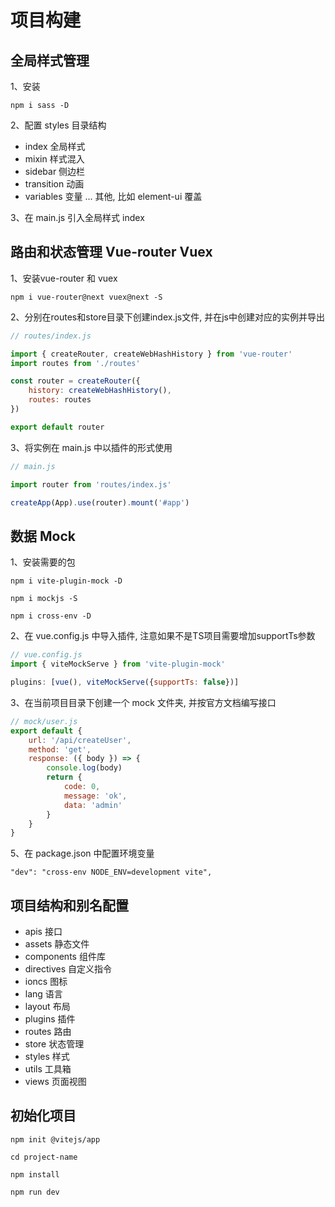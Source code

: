 # 项目构建

## 全局样式管理

1、安装
```
npm i sass -D
```

2、配置 styles 目录结构

* index 全局样式
* mixin 样式混入
* sidebar 侧边栏
* transition 动画
* variables 变量
... 其他, 比如 element-ui 覆盖

3、在 main.js 引入全局样式 index

## 路由和状态管理 Vue-router Vuex

1、安装vue-router 和 vuex

``` 
npm i vue-router@next vuex@next -S 
```

2、分别在routes和store目录下创建index.js文件, 并在js中创建对应的实例并导出
```javascript
// routes/index.js

import { createRouter, createWebHashHistory } from 'vue-router'
import routes from './routes'

const router = createRouter({
    history: createWebHashHistory(),
    routes: routes
})

export default router
```

3、将实例在 main.js 中以插件的形式使用

```javascript
// main.js

import router from 'routes/index.js'

createApp(App).use(router).mount('#app')

```

## 数据 Mock

1、安装需要的包
```
npm i vite-plugin-mock -D

npm i mockjs -S

npm i cross-env -D
```

2、在 vue.config.js 中导入插件, 注意如果不是TS项目需要增加supportTs参数

```javascript
// vue.config.js
import { viteMockServe } from 'vite-plugin-mock'

plugins: [vue(), viteMockServe({supportTs: false})]
```

3、在当前项目目录下创建一个 mock 文件夹, 并按官方文档编写接口

```javascript
// mock/user.js
export default {
    url: '/api/createUser',
    method: 'get',
    response: ({ body }) => {
        console.log(body)
        return {
            code: 0,
            message: 'ok',
            data: 'admin'
        }
    }
}

```

5、在 package.json 中配置环境变量

``` 
"dev": "cross-env NODE_ENV=development vite", 
```

## 项目结构和别名配置

* apis 接口
* assets 静态文件
* components 组件库
* directives 自定义指令
* ioncs 图标
* lang 语言
* layout 布局
* plugins 插件
* routes 路由
* store 状态管理
* styles 样式
* utils 工具箱
* views 页面视图

## 初始化项目
```
npm init @vitejs/app

cd project-name

npm install

npm run dev
```